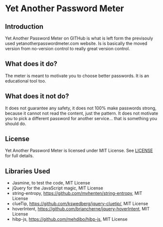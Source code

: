 # Yet Another Password Meter

## Introduction 
Yet Another Password Meter on GITHub is what is left form the previsouly used yetanotherpasswordmeter.com website. Is is basically the moved version from no-version control to really great version control.

## What does it do?
The meter is meant to motivate you to choose better passwords. It is an educational tool too.

## What does it not do?
It does not guarantee any safety, it does not 100% make passwords strong, because it cannot not read the content, just the pattern. It does not motivate you to pick a different password for another service... that is something you should do.

## License
Yet Another Password Meter is licensed under MIT License. See [LICENSE](LICENSE) for full details.

## Libraries Used

* Jasmine, to test the code, MIT License
* jQuery for the JavaScript magic, MIT License
* string-entropy, https://github.com/mvhenten/string-entropy, MIT License
* clueTip, https://github.com/kswedberg/jquery-cluetip/, MIT License
* hoverIntent, https://github.com/briancherne/jquery-hoverIntent, MIT License
* hibp-js, https://github.com/mehdibo/hibp-js, MIT License
